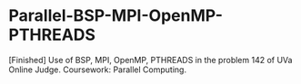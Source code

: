 # Parallel-BSP-MPI-OpenMP-PTHREADS
[Finished] Use of BSP, MPI, OpenMP, PTHREADS in the problem 142 of UVa Online Judge. Coursework: Parallel Computing. 
